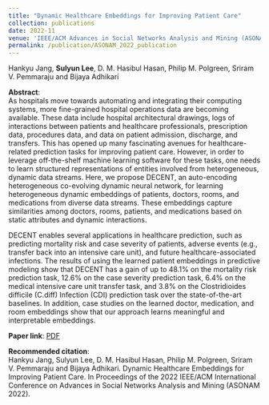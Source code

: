 ```yaml
---
title: "Dynamic Healthcare Embeddings for Improving Patient Care"
collection: publications
date: 2022-11
venue: 'IEEE/ACM Advances in Social Networks Analysis and Mining (ASONAM)'
permalink: /publication/ASONAM_2022_publication
---
```

Hankyu Jang, **Sulyun Lee**, D. M. Hasibul Hasan, Philip M. Polgreen, Sriram V. Pemmaraju and Bijaya Adhikari

**Abstract**:<br>
As hospitals move towards automating and integrating their computing systems, more fine-grained hospital operations data are becoming available.
These data include hospital architectural drawings, logs of interactions between patients and healthcare professionals, prescription data, procedures data, and data on patient admission, discharge, and transfers.
This has opened up many fascinating avenues for healthcare-related prediction tasks for improving patient care. 
However, in order to leverage off-the-shelf machine learning software for these tasks, one needs to learn structured representations of entities involved from heterogeneous, dynamic data streams.
Here, we propose DECENT, an auto-encoding heterogeneous co-evolving dynamic neural network, for learning heterogeneous dynamic embeddings of patients, doctors, rooms, and medications from diverse data streams.
These embeddings capture similarities among doctors, rooms, patients, and medications based on static attributes and dynamic interactions.

DECENT enables several applications in healthcare prediction, such as predicting mortality risk and case severity of patients, adverse events (e.g., transfer back into an intensive care unit), and future healthcare-associated infections.
The results of using the learned patient embeddings in predictive modeling show that DECENT has a gain of up to 48.1% on the mortality risk prediction task,
12.6% on the case severity prediction task,
6.4% on the medical intensive care unit transfer task, 
and 3.8% on the Clostridioides difficile (C.diff) Infection (CDI) prediction task
over the state-of-the-art baselines.
In addition, case studies on the learned doctor, medication, and room embeddings show that our approach learns meaningful and interpretable embeddings.


**Paper link**: [PDF]([http://sulyunlee.github.io/files/no_copyright_ASONAM22_dynamic_healthcare_embeddings_for_improving_patient_care.pdf])

**Recommended citation**: <br>
Hankyu Jang, Sulyun Lee, D. M. Hasibul Hasan, Philip M. Polgreen, Sriram V. Pemmaraju and Bijaya Adhikari. Dynamic Healthcare Embeddings for Improving Patient Care. In Proceedings of the 2022 IEEE/ACM International Conference on Advances in Social Networks Analysis and Mining (ASONAM 2022).

